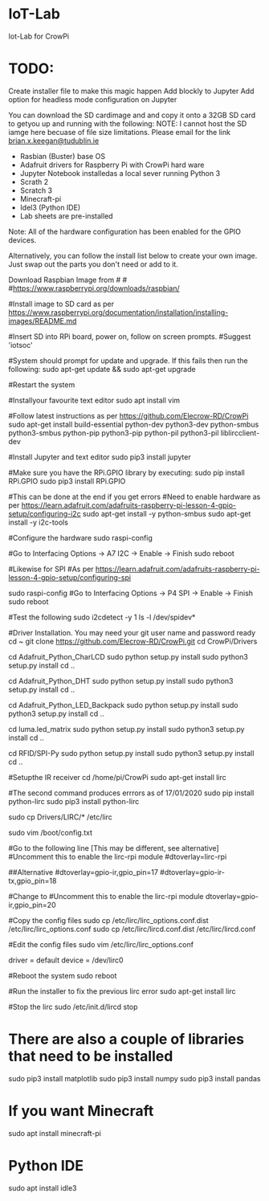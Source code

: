 # IoT-Lab
Iot-Lab for CrowPi

# TODO:
Create installer file to make this magic happen
Add blockly to Jupyter
Add option for headless mode configuration on Jupyter

You can download the SD cardimage and and copy it onto a 32GB SD card to getyou up and running with the following:
NOTE: I cannot host the SD iamge here becuase of file size limitations. Please email for the link <brian.x.keegan@tudublin.ie>

 - Rasbian (Buster) base OS
 - Adafruit drivers for Raspberry Pi with CrowPi hard ware
 - Jupyter Notebook installedas a local sever running Python 3
 - Scrath 2
 - Scratch 3
 - Minecraft-pi
 - Idel3 (Python IDE)
 - Lab sheets are pre-installed

Note: All of the hardware configuration has been enabled for the GPIO devices.


Alternatively, you can follow the install list below to create your own image. Just swap out the parts you don't need or add to it.
 

Download Raspbian Image from # # #https://www.raspberrypi.org/downloads/raspbian/

#Install image to SD card as per https://www.raspberrypi.org/documentation/installation/installing-images/README.md

#Insert SD into RPi board, power on, follow on screen prompts.
#Suggest 'iotsoc'

#System should prompt for update and upgrade. If this fails then run the following:
sudo apt-get update && sudo apt-get upgrade

#Restart the system

#Installyour favourite text editor
sudo apt install vim

#Follow latest instructions as per https://github.com/Elecrow-RD/CrowPi
sudo apt-get install build-essential python-dev python3-dev python-smbus python3-smbus python-pip python3-pip python-pil python3-pil liblircclient-dev

#Install Jupyter and text editor
sudo pip3 install jupyter

#Make sure you have the RPi.GPIO library by executing:
sudo pip install RPi.GPIO
sudo pip3 install RPi.GPIO

#This can be done at the end if you get errors
#Need to enable hardware as per
https://learn.adafruit.com/adafruits-raspberry-pi-lesson-4-gpio-setup/configuring-i2c
sudo apt-get install -y python-smbus
sudo apt-get install -y i2c-tools

#Configure the hardware
sudo raspi-config

#Go to Interfacing Options -> A7 I2C -> Enable -> Finish
sudo reboot

#Likewise for SPI
#As per https://learn.adafruit.com/adafruits-raspberry-pi-lesson-4-gpio-setup/configuring-spi

sudo raspi-config
#Go to Interfacing Options -> P4 SPI -> Enable -> Finish
sudo reboot

#Test the following
sudo i2cdetect -y 1
ls -l /dev/spidev*

#Driver Installation. You may need your git user name and password ready
cd ~
git clone https://github.com/Elecrow-RD/CrowPi.git
cd CrowPi/Drivers

cd Adafruit_Python_CharLCD
sudo python setup.py install
sudo python3 setup.py install
cd ..

cd Adafruit_Python_DHT
sudo python setup.py install
sudo python3 setup.py install
cd ..

cd Adafruit_Python_LED_Backpack
sudo python setup.py install
sudo python3 setup.py install
cd ..

cd luma.led_matrix
sudo python setup.py install
sudo python3 setup.py install
cd ..

cd RFID/SPI-Py
sudo python setup.py install
sudo python3 setup.py install
cd ..

#Setupthe IR receiver
cd /home/pi/CrowPi
sudo apt-get install lirc

#The second command produces errrors as of 17/01/2020
sudo pip install python-lirc
sudo pip3 install python-lirc

sudo cp Drivers/LIRC/* /etc/lirc

sudo vim /boot/config.txt

#Go to the following line [This may be different, see alternative]
#Uncomment this to enable the lirc-rpi module
#dtoverlay=lirc-rpi

##Alternative
#dtoverlay=gpio-ir,gpio_pin=17
#dtoverlay=gpio-ir-tx,gpio_pin=18

#Change to
#Uncomment this to enable the lirc-rpi module
dtoverlay=gpio-ir,gpio_pin=20

#Copy the config files
sudo cp /etc/lirc/lirc_options.conf.dist /etc/lirc/lirc_options.conf
sudo cp /etc/lirc/lircd.conf.dist /etc/lirc/lircd.conf

#Edit the config files
sudo vim /etc/lirc/lirc_options.conf

driver = default
device = /dev/lirc0

#Reboot the system
sudo reboot

#Run the installer to fix the previous lirc error
sudo apt-get install lirc

#Stop the lirc
sudo /etc/init.d/lircd stop

# There are also a couple of libraries that need to be installed
sudo pip3 install matplotlib
sudo pip3 install numpy
sudo pip3 install pandas

# If you want Minecraft
sudo apt install minecraft-pi

# Python IDE
sudo apt install idle3



